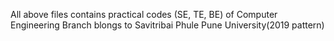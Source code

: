 All above files contains practical codes (SE, TE, BE) of Computer Engineering Branch blongs to Savitribai Phule Pune University(2019 pattern)
